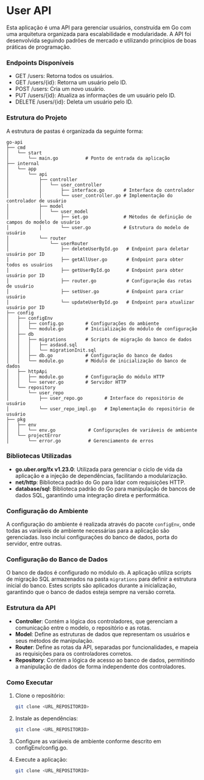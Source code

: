 # User API

Esta aplicação é uma API para gerenciar usuários, construída em Go com uma arquitetura organizada para escalabilidade e modularidade. A API foi desenvolvida seguindo padrões de mercado e utilizando princípios de boas práticas de programação.

### Endpoints Disponíveis
- GET /users: Retorna todos os usuários.
- GET /users/{id}: Retorna um usuário pelo ID.
- POST /users: Cria um novo usuário.
- PUT /users/{id}: Atualiza as informações de um usuário pelo ID.
- DELETE /users/{id}: Deleta um usuário pelo ID.




### Estrutura do Projeto

A estrutura de pastas é organizada da seguinte forma:

```plaintext
go-api
├── cmd
│   └── start
│       └── main.go          # Ponto de entrada da aplicação
├── internal
│   └── app
│       └── api
│           ├── controller
│           │   └── user_controller
│           │       ├── interface.go       # Interface do controlador
│           │       └── user_controller.go # Implementação do controlador de usuário
│           ├── model
│           │   └── user_model
│           │       ├── set.go             # Métodos de definição de campos do modelo de usuário
│           │       └── user.go            # Estrutura do modelo de usuário
│           └── router
│               └── userRouter
│                   ├── deleteUserById.go   # Endpoint para deletar usuário por ID
│                   ├── getAllUser.go       # Endpoint para obter todos os usuários
│                   ├── getUserById.go      # Endpoint para obter usuário por ID
│                   ├── router.go           # Configuração das rotas de usuário
│                   ├── setUser.go          # Endpoint para criar usuário
│                   └── updateUserById.go   # Endpoint para atualizar usuário por ID
├── config
│   ├── configEnv
│   │   ├── config.go        # Configurações do ambiente
│   │   └── module.go        # Inicialização do módulo de configuração
│   ├── db
│   │   ├── migrations       # Scripts de migração do banco de dados
│   │   │   ├── asdasd.sql
│   │   │   └── migrationInit.sql
│   │   ├── db.go            # Configuração do banco de dados
│   │   └── module.go        # Módulo de inicialização do banco de dados
│   ├── httpApi
│   │   ├── module.go        # Configuração do módulo HTTP
│   │   └── server.go        # Servidor HTTP
│   └── repository
│       └── user_repo
│           ├── user_repo.go        # Interface do repositório de usuário
│           └── user_repo_impl.go   # Implementação do repositório de usuário
├── pkg
│   ├── env
│   │   └── env.go            # Configurações de variáveis de ambiente
│   └── projectError
│       └── error.go          # Gerenciamento de erros
```
### Bibliotecas Utilizadas

- **go.uber.org/fx v1.23.0**: Utilizada para gerenciar o ciclo de vida da aplicação e a injeção de dependências, facilitando a modularização.
- **net/http**: Biblioteca padrão do Go para lidar com requisições HTTP.
- **database/sql**: Biblioteca padrão do Go para manipulação de bancos de dados SQL, garantindo uma integração direta e performática.

### Configuração do Ambiente

A configuração do ambiente é realizada através do pacote `configEnv`, onde todas as variáveis de ambiente necessárias para a aplicação são gerenciadas. Isso inclui configurações do banco de dados, porta do servidor, entre outras.

### Configuração do Banco de Dados

O banco de dados é configurado no módulo `db`. A aplicação utiliza scripts de migração SQL armazenados na pasta `migrations` para definir a estrutura inicial do banco. Estes scripts são aplicados durante a inicialização, garantindo que o banco de dados esteja sempre na versão correta.

### Estrutura da API

- **Controller**: Contém a lógica dos controladores, que gerenciam a comunicação entre o modelo, o repositório e as rotas.
- **Model**: Define as estruturas de dados que representam os usuários e seus métodos de manipulação.
- **Router**: Define as rotas da API, separadas por funcionalidades, e mapeia as requisições para os controladores corretos.
- **Repository**: Contém a lógica de acesso ao banco de dados, permitindo a manipulação de dados de forma independente dos controladores.

### Como Executar

1. Clone o repositório:
   ```bash
   git clone <URL_REPOSITORIO>

2. Instale as dependências:
   ```bash
   git clone <URL_REPOSITORIO>
   
3. Configure as variáveis de ambiente conforme descrito em configEnv/config.go.

4. Execute a aplicação:
   ```bash
   git clone <URL_REPOSITORIO>





   
  
